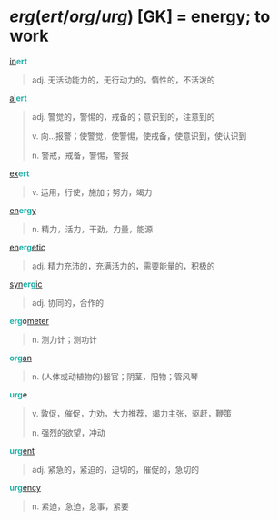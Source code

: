 # _erg_(_ert_/_org_/_urg_) [GK] = energy; to work

[in](in-.1.md)<b style="color: #20B2AA;">ert</b>
> adj. 无活动能力的，无行动力的，惰性的，不活泼的

[al](ad-.md)<b style="color: #20B2AA;">ert</b>
> adj. 警觉的，警惕的，戒备的；意识到的，注意到的
>
> v. 向…报警；使警觉，使警惕，使戒备，使意识到，使认识到
>
> n. 警戒，戒备，警惕，警报

[ex](ex-.md)<b style="color: #20B2AA;">ert</b>
> v. 运用，行使，施加；努力，竭力

[en](en-.md)<b style="color: #20B2AA;">erg</b>[y](-y.2.md)
> n. 精力，活力，干劲，力量，能源

[en](en-.md)<b style="color: #20B2AA;">erg</b>[etic](-ic.md)
> adj. 精力充沛的，充满活力的，需要能量的，积极的


[syn](sym-.md)<b style="color: #20B2AA;">erg</b>[ic](-ic.md)
> adj. 协同的，合作的

<b style="color: #20B2AA;">erg</b>o[meter](-meter.md)
> n. 测力计；测功计

<b style="color: #20B2AA;">org</b>[an](-an.2.md)
> n. (人体或动植物的)器官；阴茎，阳物；管风琴

<b style="color: #20B2AA;">urg</b>e
> v. 敦促，催促，力劝，大力推荐，竭力主张，驱赶，鞭策
>
> n. 强烈的欲望，冲动

<b style="color: #20B2AA;">urg</b>[ent](-ent.md)
> adj. 紧急的，紧迫的，迫切的，催促的，急切的

<b style="color: #20B2AA;">urg</b>[ency](-ence.md)
> n. 紧迫，急迫，急事，紧要